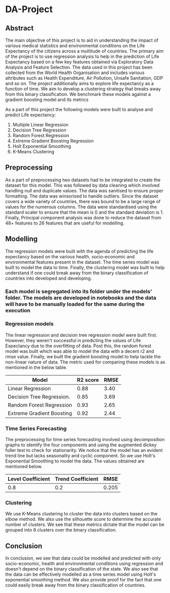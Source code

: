 # DA-Project

## Abstract
The main objective of this project is to aid in understanding the impact of various medical statistics and environmental conditions on the Life Expectancy of the citizens across a multitude of countries. The primary aim of the project is to use regression analysis to help in the prediction of Life Expectancy based on a few key features obtained via Exploratory Data Analysis and Feature Selection. The data used in this project has been collected from the World Health Organisation and includes various attributes such as Health Expenditure, Air Pollution, Unsafe Sanitation, GDP and so on. The project additionally aims to explore life expectancy as a function of time. We aim to develop a clustering strategy that breaks away from this binary classification. We benchmark these models against a gradient boosting model and its metrics

As a part of this project the following models were built to analyse and predict Life expectancy: 
1. Multiple Linear Regression
2. Decision Tree Regression
3. Random Forest Regression
4. Extreme Gradient Boosting Regression 
5. Holt Exponential Smoothing 
6. K-Means Clustering 

## Preprocessing 
As a part of preprocessing two datasets had to be integrated to create the dataset for this model. This was followed by data cleaning which involved handling null and duplicate values. The data was sanitised to ensure proper formatting. The data was winsorised to handle outliers. Since the dataset covers a wide variety of countries, there was bound to be a large range of values for the numerous columns. The data were standardised using the standard scaler to ensure that the mean is 0 and the standard deviation is 1. Finally, Principal component analysis was done to reduce the dataset from 48+ features to 26 features that are useful for modelling. 

## Modelling 
The regression models were built with the agenda of predicting the life expectancy based on the various health, socio-economic and environmental features present in the dataset. The time series model was built to model the data to time. Finally, the clustering model was built to help understand if one could break away from the binary classification of countries into developed and developing. 

### Each model is segregated into its folder under the models' folder. The models are developed in notebooks and the data will have to be manually loaded for the same during the execution 

### Regression models 
The linear regression and decision tree regression model were built first. However, they weren't successful in predicting the values of Life Expectancy due to the overfitting of data. Post this, the random forest model was built which was able to model the data with a decent r2 and rmse value. Finally, we built the gradient boosting model to help tackle the non-linear nature of data. The metric used for comparing these models is as mentioned in the below table. 



 |Model                      | R2 score | RMSE |
 |---------------------------| ---------| -----|
 | Linear Regression         | 0.88     | 3.40 |
 | Decision Tree Regression. | 0.85     | 3.69 |
 | Random Forest Regression  | 0.93     | 2.65 |
 | Extreme Gradient Boosting | 0.92     | 2.44 |
 
 
 
### Time Series Forecasting
The preprocessing for time series forecasting involved using decomposition graphs to identify the four components and using the augmented dickey fuller test to check for stationarity. We notice that the model has an evident trend line but lacks seasonality and cyclic component. So we use Holt's Exponential Smoothing to model the data. The values obtained are mentioned below. 



 |Level Coefficient | Trend Coefficient     | RMSE |
 |------------------|-----------------------|------|
 |0.8               | 0.2                   | 0.205|



### Clustering 
We use K-Means clustering to cluster the data into clusters based on the elbow method. We also use the silhouette score to determine the accurate number of clusters. We see that these metrics dictate that the model can be grouped into 8 clusters over the binary classification. 

## Conclusion 
In conclusion, we see that data could be modelled and predicted with only socio-economic, health and environmental conditions using regression and doesn't depend on the binary classification of the state. We also see that the data can be effectively modelled as a time series model using Holt's exponential smoothing method. We also provide proof for the fact that one could easily break away from the binary classification of countries. 

